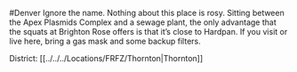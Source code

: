#Denver 
Ignore the name. Nothing about this place is rosy. Sitting between the Apex Plasmids Complex and a sewage plant, the only advantage that the squats at Brighton Rose offers is that it’s close to Hardpan. If you visit or live here, bring a gas mask and some backup filters.

District: [[../../../Locations/FRFZ/Thornton|Thornton]]